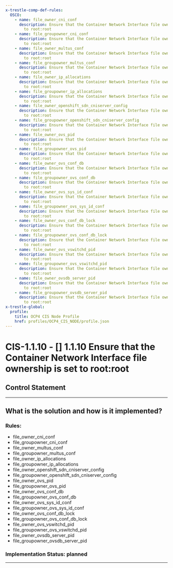 ```yaml
---
x-trestle-comp-def-rules:
  OSCO:
    - name: file_owner_cni_conf
      description: Ensure that the Container Network Interface file ownership is set
        to root:root
    - name: file_groupowner_cni_conf
      description: Ensure that the Container Network Interface file ownership is set
        to root:root
    - name: file_owner_multus_conf
      description: Ensure that the Container Network Interface file ownership is set
        to root:root
    - name: file_groupowner_multus_conf
      description: Ensure that the Container Network Interface file ownership is set
        to root:root
    - name: file_owner_ip_allocations
      description: Ensure that the Container Network Interface file ownership is set
        to root:root
    - name: file_groupowner_ip_allocations
      description: Ensure that the Container Network Interface file ownership is set
        to root:root
    - name: file_owner_openshift_sdn_cniserver_config
      description: Ensure that the Container Network Interface file ownership is set
        to root:root
    - name: file_groupowner_openshift_sdn_cniserver_config
      description: Ensure that the Container Network Interface file ownership is set
        to root:root
    - name: file_owner_ovs_pid
      description: Ensure that the Container Network Interface file ownership is set
        to root:root
    - name: file_groupowner_ovs_pid
      description: Ensure that the Container Network Interface file ownership is set
        to root:root
    - name: file_owner_ovs_conf_db
      description: Ensure that the Container Network Interface file ownership is set
        to root:root
    - name: file_groupowner_ovs_conf_db
      description: Ensure that the Container Network Interface file ownership is set
        to root:root
    - name: file_owner_ovs_sys_id_conf
      description: Ensure that the Container Network Interface file ownership is set
        to root:root
    - name: file_groupowner_ovs_sys_id_conf
      description: Ensure that the Container Network Interface file ownership is set
        to root:root
    - name: file_owner_ovs_conf_db_lock
      description: Ensure that the Container Network Interface file ownership is set
        to root:root
    - name: file_groupowner_ovs_conf_db_lock
      description: Ensure that the Container Network Interface file ownership is set
        to root:root
    - name: file_owner_ovs_vswitchd_pid
      description: Ensure that the Container Network Interface file ownership is set
        to root:root
    - name: file_groupowner_ovs_vswitchd_pid
      description: Ensure that the Container Network Interface file ownership is set
        to root:root
    - name: file_owner_ovsdb_server_pid
      description: Ensure that the Container Network Interface file ownership is set
        to root:root
    - name: file_groupowner_ovsdb_server_pid
      description: Ensure that the Container Network Interface file ownership is set
        to root:root
x-trestle-global:
  profile:
    title: OCP4 CIS Node Profile
    href: profiles/OCP4_CIS_NODE/profile.json
---
```


# CIS-1.1.10 - \[\] 1.1.10 Ensure that the Container Network Interface file ownership is set to root:root

## Control Statement

______________________________________________________________________

## What is the solution and how is it implemented?

<!-- For implementation status enter one of: implemented, partial, planned, alternative, not-applicable -->

<!-- Note that the list of rules under ### Rules: is read-only and changes will not be captured after assembly to JSON -->

<!-- Add control implementation description here for control: CIS-1.1.10 -->

### Rules:

  - file_owner_cni_conf
  - file_groupowner_cni_conf
  - file_owner_multus_conf
  - file_groupowner_multus_conf
  - file_owner_ip_allocations
  - file_groupowner_ip_allocations
  - file_owner_openshift_sdn_cniserver_config
  - file_groupowner_openshift_sdn_cniserver_config
  - file_owner_ovs_pid
  - file_groupowner_ovs_pid
  - file_owner_ovs_conf_db
  - file_groupowner_ovs_conf_db
  - file_owner_ovs_sys_id_conf
  - file_groupowner_ovs_sys_id_conf
  - file_owner_ovs_conf_db_lock
  - file_groupowner_ovs_conf_db_lock
  - file_owner_ovs_vswitchd_pid
  - file_groupowner_ovs_vswitchd_pid
  - file_owner_ovsdb_server_pid
  - file_groupowner_ovsdb_server_pid

### Implementation Status: planned

______________________________________________________________________
